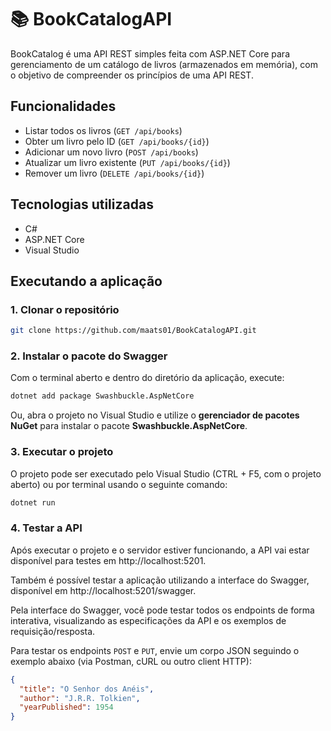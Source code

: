 # 📚 BookCatalogAPI

BookCatalog é uma API REST simples feita com ASP.NET Core para gerenciamento de um catálogo de livros (armazenados em memória), com o objetivo de compreender os princípios de uma API REST.

## Funcionalidades

- Listar todos os livros (`GET /api/books`)
- Obter um livro pelo ID (`GET /api/books/{id}`)
- Adicionar um novo livro (`POST /api/books`)
- Atualizar um livro existente (`PUT /api/books/{id}`)
- Remover um livro (`DELETE /api/books/{id}`)

## Tecnologias utilizadas

- C#
- ASP.NET Core
- Visual Studio

## Executando a aplicação

### 1. Clonar o repositório
```bash
git clone https://github.com/maats01/BookCatalogAPI.git
```

### 2. Instalar o pacote do Swagger
Com o terminal aberto e dentro do diretório da aplicação, execute:
```bash
dotnet add package Swashbuckle.AspNetCore
```

Ou, abra o projeto no Visual Studio e utilize o **gerenciador de pacotes NuGet** para instalar o pacote **Swashbuckle.AspNetCore**.

### 3. Executar o projeto
O projeto pode ser executado pelo Visual Studio (CTRL + F5, com o projeto aberto) ou por terminal usando o seguinte comando:
```bash
dotnet run
```

### 4. Testar a API
Após executar o projeto e o servidor estiver funcionando, a API vai estar disponível para testes em http://localhost:5201.

Também é possível testar a aplicação utilizando a interface do Swagger, disponível em http://localhost:5201/swagger.

Pela interface do Swagger, você pode testar todos os endpoints de forma interativa, visualizando as especificações da API e os exemplos de requisição/resposta.

Para testar os endpoints `POST` e `PUT`, envie um corpo JSON seguindo o exemplo abaixo (via Postman, cURL ou outro client HTTP):
```json
{
  "title": "O Senhor dos Anéis",
  "author": "J.R.R. Tolkien",
  "yearPublished": 1954
}
```
